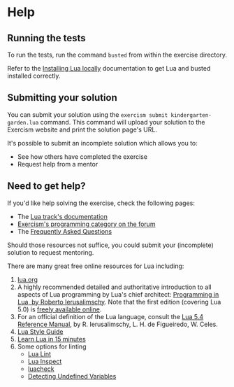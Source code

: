 # Help

## Running the tests

To run the tests, run the command `busted` from within the exercise directory.

Refer to the [Installing Lua locally][install] documentation to get Lua and busted installed correctly.

[install]: https://exercism.org/docs/tracks/lua/installation

## Submitting your solution

You can submit your solution using the `exercism submit kindergarten-garden.lua` command.
This command will upload your solution to the Exercism website and print the solution page's URL.

It's possible to submit an incomplete solution which allows you to:

- See how others have completed the exercise
- Request help from a mentor

## Need to get help?

If you'd like help solving the exercise, check the following pages:

- The [Lua track's documentation](https://exercism.org/docs/tracks/lua)
- [Exercism's programming category on the forum](https://forum.exercism.org/c/programming/5)
- The [Frequently Asked Questions](https://exercism.org/docs/using/faqs)

Should those resources not suffice, you could submit your (incomplete) solution to request mentoring.

There are many great free online resources for Lua including:

1. [lua.org][8]
2. A highly recommended detailed and authoritative introduction to all aspects of Lua programming by Lua's chief architect: [Programming in Lua, by Roberto Ierusalimschy][6]. Note that the first edition (covering Lua 5.0) is [freely available online][9].
3. For an official definition of the Lua language, consult the [Lua 5.4 Reference Manual][7], by R. Ierusalimschy, L. H. de Figueiredo, W. Celes.
4. [Lua Style Guide][4]
5. [Learn Lua in 15 minutes][5]
6. Some options for linting
    - [Lua Lint][10]
    - [Lua Inspect][11]
    - [luacheck][12]
    - [Detecting Undefined Variables][13]

[4]: https://github.com/Olivine-Labs/lua-style-guide
[5]: http://tylerneylon.com/a/learn-lua/
[6]: http://www.lua.org/pil/
[7]: http://www.lua.org/manual/5.4/
[8]: http://www.lua.org
[9]: http://www.lua.org/pil/contents.html
[10]: http://lua-users.org/wiki/LuaLint
[11]: http://lua-users.org/wiki/LuaInspect
[12]: https://github.com/luarocks/luacheck
[13]: http://lua-users.org/wiki/DetectingUndefinedVariables